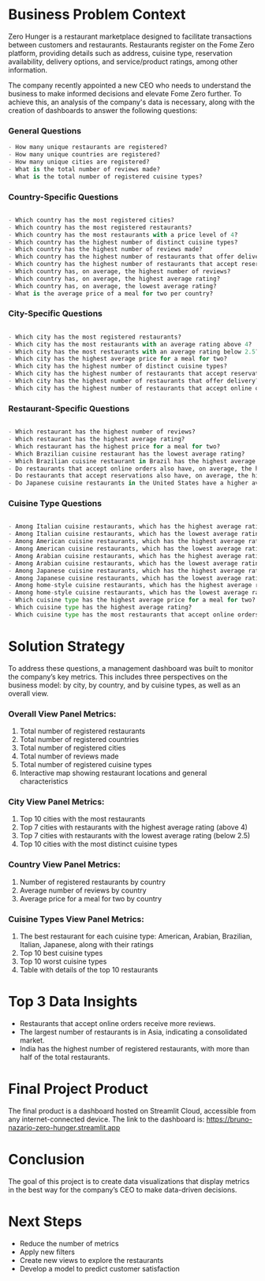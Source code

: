 # Business Problem Context
Zero Hunger is a restaurant marketplace designed to facilitate transactions between customers and restaurants. Restaurants register on the Fome Zero platform, providing details such as address, cuisine type, reservation availability, delivery options, and service/product ratings, among other information.

The company recently appointed a new CEO who needs to understand the business to make informed decisions and elevate Fome Zero further. To achieve this, an analysis of the company's data is necessary, along with the creation of dashboards to answer the following questions:

### General Questions
```python
- How many unique restaurants are registered?
- How many unique countries are registered?
- How many unique cities are registered?
- What is the total number of reviews made?
- What is the total number of registered cuisine types?
```

### Country-Specific Questions
``` python

- Which country has the most registered cities?
- Which country has the most registered restaurants?
- Which country has the most restaurants with a price level of 4?
- Which country has the highest number of distinct cuisine types?
- Which country has the highest number of reviews made?
- Which country has the highest number of restaurants that offer delivery?
- Which country has the highest number of restaurants that accept reservations?
- Which country has, on average, the highest number of reviews?
- Which country has, on average, the highest average rating?
- Which country has, on average, the lowest average rating?
- What is the average price of a meal for two per country?

``` 

### City-Specific Questions
```python

- Which city has the most registered restaurants?
- Which city has the most restaurants with an average rating above 4?
- Which city has the most restaurants with an average rating below 2.5?
- Which city has the highest average price for a meal for two?
- Which city has the highest number of distinct cuisine types?
- Which city has the highest number of restaurants that accept reservations?
- Which city has the highest number of restaurants that offer delivery?
- Which city has the highest number of restaurants that accept online orders?

```

### Restaurant-Specific Questions
```python

- Which restaurant has the highest number of reviews?
- Which restaurant has the highest average rating?
- Which restaurant has the highest price for a meal for two?
- Which Brazilian cuisine restaurant has the lowest average rating?
- Which Brazilian cuisine restaurant in Brazil has the highest average rating?
- Do restaurants that accept online orders also have, on average, the highest number of reviews?
- Do restaurants that accept reservations also have, on average, the highest average price for a meal for two?
- Do Japanese cuisine restaurants in the United States have a higher average price for a meal for two compared to American BBQ restaurants?

```

### Cuisine Type Questions
```python

- Among Italian cuisine restaurants, which has the highest average rating?
- Among Italian cuisine restaurants, which has the lowest average rating?
- Among American cuisine restaurants, which has the highest average rating?
- Among American cuisine restaurants, which has the lowest average rating?
- Among Arabian cuisine restaurants, which has the highest average rating?
- Among Arabian cuisine restaurants, which has the lowest average rating?
- Among Japanese cuisine restaurants, which has the highest average rating?
- Among Japanese cuisine restaurants, which has the lowest average rating?
- Among home-style cuisine restaurants, which has the highest average rating?
- Among home-style cuisine restaurants, which has the lowest average rating?
- Which cuisine type has the highest average price for a meal for two?
- Which cuisine type has the highest average rating?
- Which cuisine type has the most restaurants that accept online orders and offer delivery?

```

# Solution Strategy
To address these questions, a management dashboard was built to monitor the company’s key metrics. This includes three perspectives on the business model: by city, by country, and by cuisine types, as well as an overall view.

### Overall View Panel Metrics:

1. Total number of registered restaurants
2. Total number of registered countries
3. Total number of registered cities
4. Total number of reviews made
5. Total number of registered cuisine types
6. Interactive map showing restaurant locations and general characteristics

### City View Panel Metrics:

1. Top 10 cities with the most restaurants
2. Top 7 cities with restaurants with the highest average rating (above 4)
3. Top 7 cities with restaurants with the lowest average rating (below 2.5)
4. Top 10 cities with the most distinct cuisine types

### Country View Panel Metrics:

1. Number of registered restaurants by country
2. Average number of reviews by country
3. Average price for a meal for two by country

### Cuisine Types View Panel Metrics:

1. The best restaurant for each cuisine type: American, Arabian, Brazilian, Italian, Japanese, along with their ratings
2. Top 10 best cuisine types
3. Top 10 worst cuisine types
4. Table with details of the top 10 restaurants
        
# Top 3 Data Insights
- Restaurants that accept online orders receive more reviews.
- The largest number of restaurants is in Asia, indicating a consolidated market.
- India has the highest number of registered restaurants, with more than half of the total restaurants.

# Final Project Product
The final product is a dashboard hosted on Streamlit Cloud, accessible from any internet-connected device. The link to the dashboard is: https://bruno-nazario-zero-hunger.streamlit.app

# Conclusion
The goal of this project is to create data visualizations that display metrics in the best way for the company’s CEO to make data-driven decisions.

# Next Steps
- Reduce the number of metrics
- Apply new filters
- Create new views to explore the restaurants
- Develop a model to predict customer satisfaction
